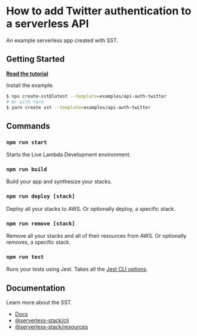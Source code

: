 # How to add Twitter authentication to a serverless API

An example serverless app created with SST.

## Getting Started

[**Read the tutorial**](https://sst.dev/examples/how-to-add-twitter-authentication-to-a-serverless-api.html)

Install the example.

```bash
$ npx create-sst@latest --template=examples/api-auth-twitter
# Or with Yarn
$ yarn create sst --template=examples/api-auth-twitter
```

## Commands

### `npm run start`

Starts the Live Lambda Development environment.

### `npm run build`

Build your app and synthesize your stacks.

### `npm run deploy [stack]`

Deploy all your stacks to AWS. Or optionally deploy, a specific stack.

### `npm run remove [stack]`

Remove all your stacks and all of their resources from AWS. Or optionally removes, a specific stack.

### `npm run test`

Runs your tests using Jest. Takes all the [Jest CLI options](https://jestjs.io/docs/en/cli).

## Documentation

Learn more about the SST.

- [Docs](https://docs.sst.dev/)
- [@serverless-stack/cli](https://docs.sst.dev/packages/cli)
- [@serverless-stack/resources](https://docs.sst.dev/packages/resources)
